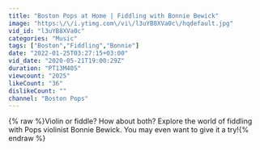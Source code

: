 ```yaml
---
title: "Boston Pops at Home | Fiddling with Bonnie Bewick"
image: "https:\/\/i.ytimg.com\/vi\/l3uYB8XVa0c\/hqdefault.jpg"
vid_id: "l3uYB8XVa0c"
categories: "Music"
tags: ["Boston","Fiddling","Bonnie"]
date: "2022-01-25T03:27:15+03:00"
vid_date: "2020-05-21T19:00:29Z"
duration: "PT13M40S"
viewcount: "2025"
likeCount: "36"
dislikeCount: ""
channel: "Boston Pops"
---
```

{% raw %}Violin or fiddle?  How about both?  Explore the world of fiddling with Pops violinist Bonnie Bewick.  You may even want to give it a try!{% endraw %}
